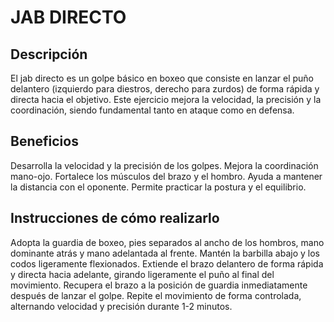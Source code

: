 # JAB DIRECTO

## Descripción

El jab directo es un golpe básico en boxeo que consiste en lanzar el puño delantero (izquierdo para diestros, derecho para zurdos) de forma rápida y directa hacia el objetivo. Este ejercicio mejora la velocidad, la precisión y la coordinación, siendo fundamental tanto en ataque como en defensa.

## Beneficios

Desarrolla la velocidad y la precisión de los golpes.
Mejora la coordinación mano-ojo.
Fortalece los músculos del brazo y el hombro.
Ayuda a mantener la distancia con el oponente.
Permite practicar la postura y el equilibrio.

## Instrucciones de cómo realizarlo

Adopta la guardia de boxeo, pies separados al ancho de los hombros, mano dominante atrás y mano adelantada al frente.
Mantén la barbilla abajo y los codos ligeramente flexionados.
Extiende el brazo delantero de forma rápida y directa hacia adelante, girando ligeramente el puño al final del movimiento.
Recupera el brazo a la posición de guardia inmediatamente después de lanzar el golpe.
Repite el movimiento de forma controlada, alternando velocidad y precisión durante 1-2 minutos.

